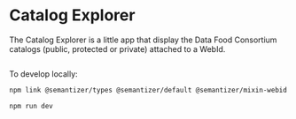 # Catalog Explorer

The Catalog Explorer is a little app that display the Data Food Consortium catalogs (public, protected or private) attached to a WebId.

<image src="./screenshot.jpg" alt="" />


To develop locally:
```sh
npm link @semantizer/types @semantizer/default @semantizer/mixin-webid @semantizer/mixin-solid-webid @datafoodconsortium/connector-test

npm run dev
```


